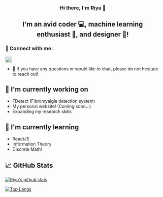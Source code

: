 <h3 align="center">
Hi there, I'm Riya 👋
</h3>

<h2 align="center">
I'm an avid coder 💻, machine learning enthusiast 🤖, and designer 🎨!
</h2>

### 🤝 Connect with me:

<a href="https://www.linkedin.com/in/riya-bhatia1/"><img align="left" src="https://raw.githubusercontent.com/yushi1007/yushi1007/main/images/linkedin.svg" alt="Riya Bhatia | LinkedIn" width="21px"/></a>
</br>
- 💬 If you have any questions or would like to chat, please do not hesitate to reach out!

## 🔭 I'm currently working on

- FDetect (Fibromyalgia detection system)
- My personal website! (Coming soon...)
- Expanding my research skills

## 🌱 I'm currently learning

- ReactJS
- Information Theory 
- Discrete Math!

## 📈 GitHub Stats 

[![Riya's github stats](https://github-readme-stats.vercel.app/api?username=riybha216)](https://github.com/riybha216)

[![Top Langs](https://github-readme-stats.vercel.app/api/top-langs/?username=riybha216&layout=compact)](https://github.com/riybha216)

<!--
**riybha216/riybha216** is a ✨ _special_ ✨ repository because its `README.md` (this file) appears on your GitHub profile.

Here are some ideas to get you started:

- 🔭 I’m currently working on machine learning research & projects, applying NLP + computer vision.
- 🌱 I’m currently learning information theory & data compression.
- 👯 I’m looking to collaborate on ...
- 🤔 I’m looking for help with ...
- 💬 Ask me about machine learning algorithms, web dev, algorithm design.
- 📫 How to reach me: ...
- 😄 Pronouns: She/Her
- ⚡ Fun fact: ...
-->
